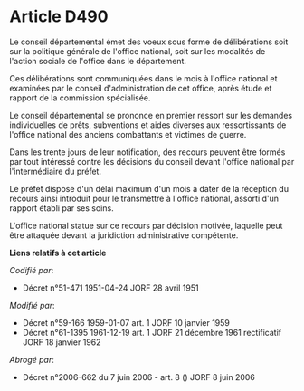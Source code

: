 # Article D490

Le conseil départemental émet des voeux sous forme de délibérations soit sur la politique générale de l'office national, soit
sur les modalités de l'action sociale de l'office dans le département.

Ces délibérations sont communiquées dans le mois à l'office national et examinées par le conseil d'administration de cet
office, après étude et rapport de la commission spécialisée.

Le conseil départemental se prononce en premier ressort sur les demandes individuelles de prêts, subventions et aides
diverses aux ressortissants de l'office national des anciens combattants et victimes de guerre.

Dans les trente jours de leur notification, des recours peuvent être formés par tout intéressé contre les décisions du
conseil devant l'office national par l'intermédiaire du préfet.

Le préfet dispose d'un délai maximum d'un mois à dater de la réception du recours ainsi introduit pour le transmettre à
l'office national, assorti d'un rapport établi par ses soins.

L'office national statue sur ce recours par décision motivée, laquelle peut être attaquée devant la juridiction
administrative compétente.

**Liens relatifs à cet article**

_Codifié par_:

  - Décret n°51-471 1951-04-24 JORF 28 avril 1951

_Modifié par_:

  - Décret n°59-166 1959-01-07 art. 1 JORF 10 janvier 1959
  - Décret n°61-1395 1961-12-19 art. 1 JORF 21 décembre 1961 rectificatif JORF 18 janvier 1962

_Abrogé par_:

  - Décret n°2006-662 du 7 juin 2006 - art. 8 () JORF 8 juin 2006

